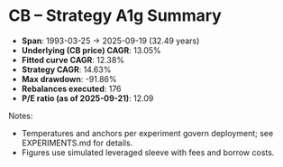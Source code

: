 # CB – Strategy A1g Summary

- **Span**: 1993-03-25 → 2025-09-19 (32.49 years)
- **Underlying (CB price) CAGR**: 13.05%
- **Fitted curve CAGR**: 12.38%
- **Strategy CAGR**: 14.63%
- **Max drawdown**: -91.86%
- **Rebalances executed**: 176
- **P/E ratio (as of 2025-09-21)**: 12.09

Notes:

- Temperatures and anchors per experiment govern deployment; see EXPERIMENTS.md for details.
- Figures use simulated leveraged sleeve with fees and borrow costs.

